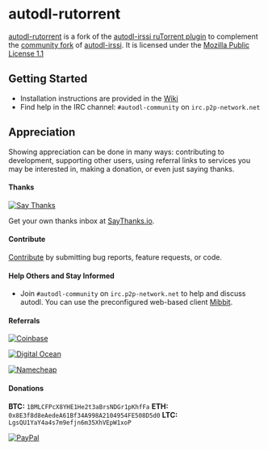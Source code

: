 # autodl-rutorrent

[autodl-rutorrent](https://github.com/autodl-community/autodl-rutorrent) is a fork of the [autodl-irssi ruTorrent plugin](https://code.google.com/p/rutorrent/wiki/PluginAutodlirssi) to complement the [community fork](https://github.com/autodl-community/autodl-irssi) of [autodl-irssi](http://sourceforge.net/projects/autodl-irssi/).
It is licensed under the [Mozilla Public License 1.1](https://www.mozilla.org/MPL/1.1/)

## Getting Started

* Installation instructions are provided in the [Wiki](https://github.com/autodl-community/autodl-rutorrent/wiki)
* Find help in the IRC channel: ``#autodl-community`` on ``irc.p2p-network.net``

## Appreciation

Showing appreciation can be done in many ways: contributing to development, supporting other users, using referral links to services you may be interested in, making a donation, or even just saying thanks.

#### Thanks

[![Say Thanks](https://img.shields.io/badge/thank-thebigmunch-blue.svg?style=flat-square)](https://saythanks.io/to/thebigmunch)

Get your own thanks inbox at [SayThanks.io](https://saythanks.io/).

#### Contribute

[Contribute](https://github.com/autodl-community/autodl-irssi/blob/master/CONTRIBUTING.md) by submitting bug reports, feature requests, or code.

#### Help Others and Stay Informed

* Join ``#autodl-community`` on ``irc.p2p-network.net`` to help and discuss autodl. You can use the preconfigured web-based client [Mibbit](http://widget.mibbit.com/?settings=acc887926984c5c6e62412b13d9fbfbc&server=irc.p2p-network.net&channel=%23autodl-community&nick=autodler%3F%3F).

#### Referrals

[![Coinbase](https://img.shields.io/badge/Coinbase-referral-orange.svg?style=flat-square)](https://www.coinbase.com/join/52502f01e0fdd4d3ef000253)

[![Digital Ocean](https://img.shields.io/badge/Digital%20Ocean-referral-orange.svg?style=flat-square)](https://m.do.co/c/3823208a0597)

[![Namecheap](https://img.shields.io/badge/namecheap-referral-orange.svg?style=flat-square)](https://www.namecheap.com/?aff=67208)

#### Donations

**BTC:** ``1BMLCFPcX8YHE1He2t3aBrsNDGr1pKhfFa``
**ETH:** ``0x8E3f8d8eAedeA61Bf34A998A2104954FE508D5d0``
**LTC:** ``LgsQU1YaY4a4s7m9efjn6m35XhVEpW1xoP``

[![PayPal](https://img.shields.io/badge/PayPal-donate-green.svg?style=flat-square)](https://www.paypal.com/cgi-bin/webscr?cmd=_donations&business=DHDVLSYW8V8N4&lc=US&item_name=thebigmunch&currency_code=USD)
